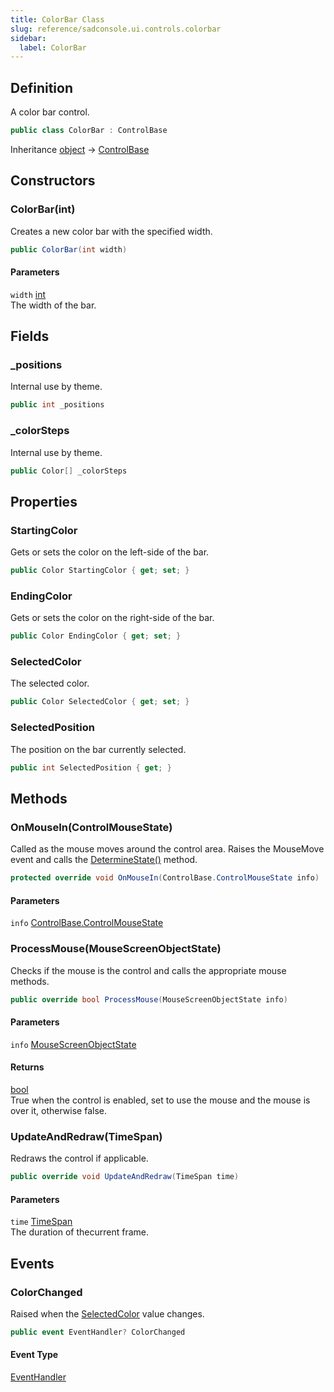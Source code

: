 ```yaml
---
title: ColorBar Class
slug: reference/sadconsole.ui.controls.colorbar
sidebar:
  label: ColorBar
---
```

## Definition

A color bar control.

```csharp title="C#"
public class ColorBar : ControlBase
```

Inheritance [object](https://learn.microsoft.com/dotnet/api/system.object/) → [ControlBase](../sadconsole.ui.controls.controlbase/)

## Constructors

### ColorBar(int)

Creates a new color bar with the specified width.

```csharp title="C#"
public ColorBar(int width)
```

#### Parameters

`width` [int](https://learn.microsoft.com/dotnet/api/system.int32/)  
The width of the bar.


## Fields

### _positions

Internal use by theme.

```csharp title="C#"
public int _positions
```

### _colorSteps

Internal use by theme.

```csharp title="C#"
public Color[] _colorSteps
```

## Properties

### StartingColor

Gets or sets the color on the left-side of the bar.

```csharp title="C#"
public Color StartingColor { get; set; }
```

### EndingColor

Gets or sets the color on the right-side of the bar.

```csharp title="C#"
public Color EndingColor { get; set; }
```

### SelectedColor

The selected color.

```csharp title="C#"
public Color SelectedColor { get; set; }
```

### SelectedPosition

The position on the bar currently selected.

```csharp title="C#"
public int SelectedPosition { get; }
```

## Methods

### OnMouseIn(ControlMouseState)

Called as the mouse moves around the control area. Raises the MouseMove event and calls the [DetermineState()](../sadconsole.ui.controls.controlbase/#determinestate/) method.

```csharp title="C#"
protected override void OnMouseIn(ControlBase.ControlMouseState info)
```

#### Parameters

`info` [ControlBase.ControlMouseState](../sadconsole.ui.controls.controlbase/)  


### ProcessMouse(MouseScreenObjectState)

Checks if the mouse is the control and calls the appropriate mouse methods.

```csharp title="C#"
public override bool ProcessMouse(MouseScreenObjectState info)
```

#### Parameters

`info` [MouseScreenObjectState](../sadconsole.input.mousescreenobjectstate/)  

#### Returns

[bool](https://learn.microsoft.com/dotnet/api/system.boolean/)  
True when the control is enabled, set to use the mouse and the mouse is over it, otherwise false.

### UpdateAndRedraw(TimeSpan)

Redraws the control if applicable.

```csharp title="C#"
public override void UpdateAndRedraw(TimeSpan time)
```

#### Parameters

`time` [TimeSpan](https://learn.microsoft.com/dotnet/api/system.timespan/)  
The duration of thecurrent frame.


## Events

### ColorChanged

Raised when the [SelectedColor](../sadconsole.ui.controls.colorbar/#selectedcolor/) value changes.

```csharp title="C#"
public event EventHandler? ColorChanged
```

#### Event Type

[EventHandler](https://learn.microsoft.com/dotnet/api/system.eventhandler/)